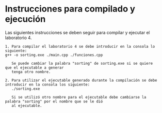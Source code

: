 # Instrucciones para compilado y ejecución 

Las siguientes instrucciones se deben seguir para compilar y ejecutar el laboratorio 4.   
```
1. Para compilar el laboratorio 4 se debe introducir en la consola lo siguiente:  
g++ -o sorting.exe ./main.cpp ./funciones.cpp
   
   Se puede cambiar la palabra "sorting" de sorting.exe si se quiere que el ejecutable a generar   
   tenga otro nombre. 
```
```
2. Para utilizar el ejecutable generado durante la compilación se debe introducir en la consola los siguiente:    
   ./sorting.exe  

   Si se utilizó otro nombre para el ejecutable debe cambiarse la palabra "sorting" por el nombre que se le dió   
   al ejecutable.      
```